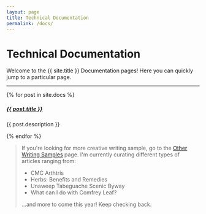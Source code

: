 ```yaml
---
layout: page
title: Technical Documentation
permalink: /docs/
---
```


# Technical Documentation

Welcome to the {{ site.title }} Documentation pages! Here you can quickly jump to a 
particular page.

<div class="section-index">
    <hr class="panel-line">
    {% for post in site.docs  %}        
    <div class="entry">
    <h5><a href="{{ post.url | prepend: site.baseurl }}">{{ post.title }}</a></h5>
    <p>{{ post.description }}</p>
    </div>{% endfor %}
</div>

>If you're looking for more creative writing sample, go to the [Other Writing Samples](news.md) page.  I'm currently curating different types of articles ranging from:
>- CMC Arthtris
>- Herbs: Benefits and Remedies
>- Unaweep Tabeguache Scenic Byway
>- What can I do with Comfrey Leaf?
>
>...and more to come this year!  Keep checking back.